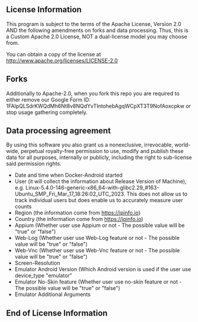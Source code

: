 ## License Information
This program is subject to the terms of the Apache License, Version 2.0 AND the following amendments on forks and data processing. Thus, this is a Custom Apache 2.0 License, NOT a dual-license model you may choose from.

You can obtain a copy of the license at http://www.apache.org/licenses/LICENSE-2.0


## Forks
Additionally to Apache-2.0, when you fork this repo you are required to either remove our Google Form ID: 1FAIpQLSdrKWQdMh6Nt8v8NQdYvTIntohebAgqWCpXT3T9NofAoxcpkw or stop usage gathering completely.
## Data processing agreement


By using this software you also grant us a nonexclusive, irrevocable, world-wide, perpetual royalty-free permission to use, modify and publish these data for all purposes, internally or publicly, including the right to sub-license said permission rights.

* Date and time when Docker-Android started
* User (it will collect the information about Release Version of Machine), e.g. Linux-5.4.0-146-generic-x86_64-with-glibc2.29_#163-Ubuntu_SMP_Fri_Mar_17_18:26:02_UTC_2023. This does not allow us to track individual users but does enable us to accurately measure user counts
* Region (the information come from https://ipinfo.io)
* Country (the information come from https://ipinfo.io)
* Appium (Whether user use Appium or not - The possible value will be "true" or "false")
* Web-Log (Whether user use Web-Log feature or not - The possible value will be "true" or "false")
* Web-Vnc (Whether user use Web-Vnc feature or not - The possible value will be "true" or "false")
* Screen-Resolution
* Emulator Android Version (Which Android version is used if the user use device_type "emulator"
* Emulator No-Skin feature (Whether user use no-skin feature or not - The possible value will be "true" or "false")
* Emulator Additional Arguments
## End of License Information

